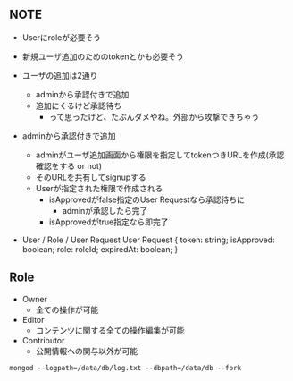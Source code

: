 ## NOTE

- Userにroleが必要そう
- 新規ユーザ追加のためのtokenとかも必要そう
- ユーザの追加は2通り
  - adminから承認付きで追加
  - 追加にくるけど承認待ち
    - って思ったけど、たぶんダメやね。外部から攻撃できちゃう
- adminから承認付きで追加
  - adminがユーザ追加画面から権限を指定してtokenつきURLを作成(承認確認をする or not)
  - そのURLを共有してsignupする
  - Userが指定された権限で作成される
    - isApprovedがfalse指定のUser Requestなら承認待ちに
      - adminが承認したら完了
    - isApprovedがtrue指定なら即完了

- User / Role / User Request
User Request {
  token: string;
  isApproved: boolean;
  role: roleId;
  expiredAt: boolean;
}

## Role

- Owner
  - 全ての操作が可能
- Editor
  - コンテンツに関する全ての操作編集が可能
- Contributor
  - 公開情報への関与以外が可能

```
mongod --logpath=/data/db/log.txt --dbpath=/data/db --fork
```
